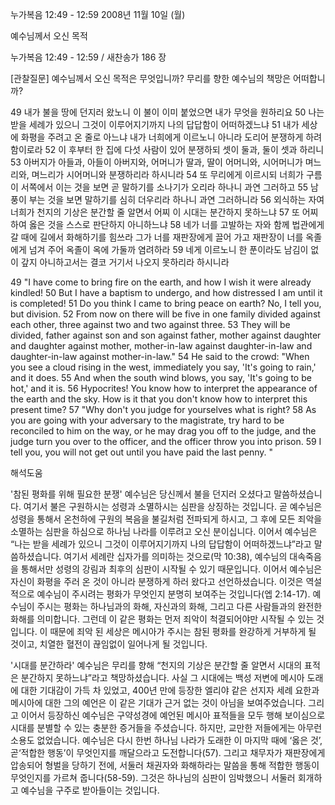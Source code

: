 누가복음 12:49 - 12:59 
2008년 11월 10일 (월)

예수님께서 오신 목적



누가복음 12:49 - 12:59 / 새찬송가 186 장


[관찰질문]
예수님께서 오신 목적은 무엇입니까? 
무리를 향한 예수님의 책망은 어떠합니까?  

49 내가 불을 땅에 던지러 왔노니 이 불이 이미 붙었으면 내가 무엇을 원하리요 
50 나는 받을 세례가 있으니 그것이 이루어지기까지 나의 답답함이 어떠하겠느냐 
51 내가 세상에 화평을 주려고 온 줄로 아느냐 내가 너희에게 이르노니 아니라 도리어 분쟁하게 하려 함이로라 
52 이 후부터 한 집에 다섯 사람이 있어 분쟁하되 셋이 둘과, 둘이 셋과 하리니 
53 아버지가 아들과, 아들이 아버지와, 어머니가 딸과, 딸이 어머니와, 시어머니가 며느리와, 며느리가 시어머니와 분쟁하리라 하시니라 
54 또 무리에게 이르시되 너희가 구름이 서쪽에서 이는 것을 보면 곧 말하기를 소나기가 오리라 하나니 과연 그러하고 
55 남풍이 부는 것을 보면 말하기를 심히 더우리라 하나니 과연 그러하니라 
56 외식하는 자여 너희가 천지의 기상은 분간할 줄 알면서 어찌 이 시대는 분간하지 못하느냐 
57 또 어찌하여 옳은 것을 스스로 판단하지 아니하느냐 
58 네가 너를 고발하는 자와 함께 법관에게 갈 때에 길에서 화해하기를 힘쓰라 그가 너를 재판장에게 끌어 가고 재판장이 너를 옥졸에게 넘겨 주어 옥졸이 옥에 가둘까 염려하라 
59 네게 이르노니 한 푼이라도 남김이 없이 갚지 아니하고서는 결코 거기서 나오지 못하리라 하시니라

49 "I have come to bring fire on the earth, and how I wish it were already kindled! 
50 But I have a baptism to undergo, and how distressed I am until it is completed! 
51 Do you think I came to bring peace on earth? No, I tell you, but division. 
52 From now on there will be five in one family divided against each other, three against two and two against three. 
53 They will be divided, father against son and son against father, mother against daughter and daughter against mother, mother-in-law against daughter-in-law and daughter-in-law against mother-in-law." 
54 He said to the crowd: "When you see a cloud rising in the west, immediately you say, 'It's going to rain,' and it does. 
55 And when the south wind blows, you say, 'It's going to be hot,' and it is. 
56 Hypocrites! You know how to interpret the appearance of the earth and the sky. How is it that you don't know how to interpret this present time? 
57 "Why don't you judge for yourselves what is right? 
58 As you are going with your adversary to the magistrate, try hard to be reconciled to him on the way, or he may drag you off to the judge, and the judge turn you over to the officer, and the officer throw you into prison. 
59 I tell you, you will not get out until you have paid the last penny. "

해석도움





'참된 평화를 위해 필요한 분쟁'
 예수님은 당신께서 불을 던지러 오셨다고 말씀하셨습니다. 여기서 불은 구원하시는 성령과 소멸하시는 심판을 상징하는 것입니다. 곧 예수님은 성령을 통해서 온천하에 구원의 복음을 불길처럼 전파되게 하시고, 그 후에 모든 죄악을 소멸하는 심판을 하심으로 하나님 나라를 이루려고 오신 분이십니다. 이어서 예수님은 “나는 받을 세례가 있으니 그것이 이루어지기까지 나의 답답함이 어떠하겠느냐”라고 말씀하셨습니다. 여기서 세례란 십자가를 의미하는 것으로(막 10:38), 예수님의 대속죽음을 통해서만 성령의 강림과 최후의 심판이 시작될 수 있기 때문입니다. 이어서 예수님은 자신이 화평을 주러 온 것이 아니라 분쟁하게 하러 왔다고 선언하셨습니다. 이것은 역설적으로 예수님이 주시려는 평화가 무엇인지 분명히 보여주는 것입니다(엡 2:14-17). 예수님이 주시는 평화는 하나님과의 화해, 자신과의 화해, 그리고 다른 사람들과의 완전한 화해를 의미합니다. 그런데 이 같은 평화는 먼저 죄악이 척결되어야만 시작될 수 있는 것입니다. 이 때문에 죄악 된 세상은 메시아가 주시는 참된 평화를 완강하게 거부하게 될 것이고, 치열한 혈전이 끊임없이 일어나게 될 것입니다.  

'시대를 분간하라'
 예수님은 무리를 향해 “천지의 기상은 분간할 줄 알면서 시대의 표적은 분간하지 못하느냐”라고 책망하셨습니다. 사실 그 시대에는 백성 저변에 메시아 도래에 대한 기대감이 가득 차 있었고, 400년 만에 등장한 엘리야 같은 선지자 세례 요한과 메시아에 대한 그의 예언은 이 같은 기대가 근거 없는 것이 아님을 보여주었습니다. 그리고 이어서 등장하신 예수님은 구약성경에 예언된 메시아 표적들을 모두 행해 보이심으로 시대를 분별할 수 있는 충분한 증거들을 주셨습니다. 하지만, 교만한 저들에게는 아무런 소용도 없었습니다. 예수님은 다시 한번 하나님 나라가 도래한 이 마지막 때에 ‘옳은 것’, 곧‘적합한 행동’이 무엇인지를 깨달으라고 도전합니다(57). 그리고 채무자가 재판장에게 압송되어 형벌을 당하기 전에, 서둘러 채권자와 화해하라는 말씀을 통해 적합한 행동이 무엇인지를 가르쳐 줍니다(58-59). 그것은 하나님의 심판이 임박했으니 서둘러 회개하고 예수님을 구주로 받아들이는 것입니다.